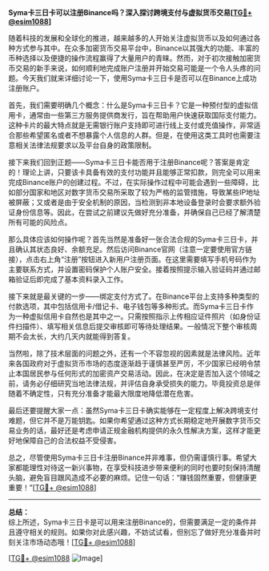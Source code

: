 **Syma卡三日卡可以注册Binance吗？深入探讨跨境支付与虚拟货币交易[[TG💪+ @esim1088](https://t.me/s/esim1088)]**

随着科技的发展和全球化的推进，越来越多的人开始关注虚拟货币以及如何通过各种方式参与其中。在众多加密货币交易平台中，Binance以其强大的功能、丰富的币种选择以及便捷的操作流程赢得了大量用户的青睐。然而，对于初次接触加密货币交易的新手来说，如何顺利地完成账户注册并开始交易可能是一个令人头疼的问题。今天我们就来详细讨论一下，使用Syma卡三日卡是否可以在Binance上成功注册账户。

首先，我们需要明确几个概念：什么是Syma卡三日卡？它是一种预付型的虚拟信用卡，通常由一些第三方服务提供商发行，旨在帮助用户快速获取国际支付能力。这种卡片的最大特点就是无需银行账户支持即可进行线上支付或充值操作，非常适合那些希望匿名或者不想暴露个人信息的人群。但是，在使用这类工具时也需要注意相关法律法规要求以及平台自身的政策限制。

接下来我们回到正题——Syma卡三日卡能否用于注册Binance呢？答案是肯定的！理论上讲，只要该卡具备有效的支付功能并且能够正常扣款，则完全可以用来完成Binance账户的创建过程。不过，在实际操作过程中可能会遇到一些障碍，比如部分国家和地区对数字货币交易所采取了较为严格的监管措施，导致某些IP地址被屏蔽；又或者是由于安全机制的原因，当检测到非本地设备登录时会要求额外验证身份信息等。因此，在尝试之前建议先做好充分准备，并确保自己已经了解清楚所有可能的风险点。

那么具体应该如何操作呢？首先当然是准备好一张合法合规的Syma卡三日卡，并且确认其状态良好、余额充足。然后访问Binance官网（注意一定要使用官方链接），点击右上角“注册”按钮进入新用户注册页面。在这里需要填写手机号码作为主要联系方式，并设置密码保护个人账户安全。接着按照提示输入验证码并通过邮箱验证后即完成了基本资料录入工作。

接下来就是最关键的一步——绑定支付方式了。在Binance平台上支持多种类型的付款选项，其中包括信用卡/借记卡、电子钱包等多种形式。而Syma卡三日卡作为一种虚拟信用卡自然也是其中之一。只需按照指示上传相应证件照片（如身份证件扫描件）、填写相关信息后提交审核即可等待处理结果。一般情况下整个审核周期不会太长，大约几天内就能得到答复。

当然啦，除了技术层面的问题之外，还有一个不容忽视的因素就是法律风险。近年来各国政府对于虚拟货币市场的态度逐渐趋于谨慎甚至严厉，不少国家已经明令禁止本国居民参与任何形式的加密资产交易活动。因此，在决定是否加入这个领域之前，请务必仔细研究当地法律法规，并评估自身承受损失的能力。毕竟投资总是伴随着不确定性，只有充分准备才能最大限度地降低潜在危害。

最后还要提醒大家一点：虽然Syma卡三日卡确实能够在一定程度上解决跨境支付难题，但它并不是万能钥匙。如果你希望通过这种方式长期稳定地开展数字货币交易业务的话，最好还是考虑申请正规金融机构提供的永久性解决方案，这样才能更好地保障自己的合法权益不受侵害。

总之，尽管使用Syma卡三日卡注册Binance并非难事，但仍需谨慎行事。希望大家都能理性对待这一新兴事物，在享受科技进步带来便利的同时也要时刻保持清醒头脑，避免盲目跟风造成不必要的麻烦。记住一句话：“赚钱固然重要，但健康更重要！”[[TG💪+ @esim1088](https://t.me/s/esim1088)]

---

**总结：**  
综上所述，Syma卡三日卡是可以用来注册Binance的，但需要满足一定的条件并且遵守相关的规则。如果你对此感兴趣，不妨试试看，但别忘了做好充分准备并时刻关注市场动态哦！[[TG💪+ @esim1088](https://t.me/s/esim1088)]  

[[TG💪+ @esim1088](https://t.me/s/esim1088) ![Image](https://i.postimg.cc/4NQfJmqS/Snipaste-2025-05-13-00-14-12.png)]